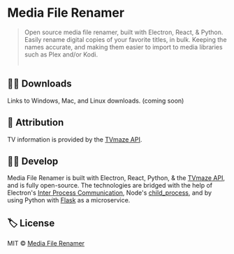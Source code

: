 # Media File Renamer
> Open source media file renamer, built with Electron, React, & Python. Easily rename digital copies of your favorite titles, in bulk. Keeping the names accurate, and making them easier to import to media libraries such as Plex and/or Kodi.<br><br>

## 🐱‍💻 Downloads
Links to Windows, Mac, and Linux downloads. (coming soon)
<br>

## 🙏 Attribution
TV information is provided by the [TVmaze API](https://www.tvmaze.com/api).
<br>

## 🐱‍👤 Develop
Media File Renamer is built with Electron, React, Python, & the [TVmaze API](https://www.tvmaze.com/api), and is fully open-source. The technologies are bridged with the help of Electron's [Inter Process Communication](https://www.electronjs.org/docs/api/ipc-main), Node's [child_process](https://nodejs.org/api/child_process.html), and by using Python with [Flask](https://palletsprojects.com/p/flask/) as a microservice.<br />

## 🏷️ License
MIT © [Media File Renamer](https://github.com/iPzard/media-file-renamer/blob/master/LICENSE)